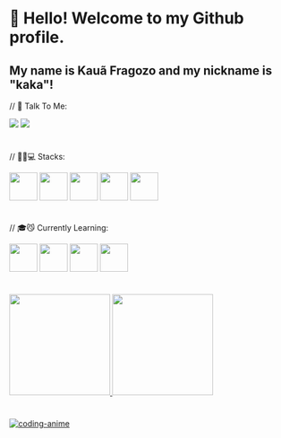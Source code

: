 # 👋 Hello! Welcome to my Github profile.
## My name is Kauã Fragozo and my nickname is "kaka"!

// 🤳 Talk To Me:
<div>
<a href="https://instagram.com/kauafragoozo" target="_blank"><img loading="lazy" src="https://img.shields.io/badge/-Instagram-%23E4405F?style=for-the-badge&logo=instagram&logoColor=white" target="_blank"></a> <a href="https://www.linkedin.com/in/kauã-fragozo-8a3a15260/" target="_blank"><img loading="lazy" src="https://img.shields.io/badge/-LinkedIn-%230077B5?style=for-the-badge&logo=linkedin&logoColor=white" target="_blank"></a>   
</div>

#  
// 🐱‍👤💻 Stacks:

   <img align="center" height="50" width="50" src="https://cdn.jsdelivr.net/gh/devicons/devicon/icons/csharp/csharp-original.svg" /> <img align="center" height="50" width="50" src="https://cdn.jsdelivr.net/gh/devicons/devicon/icons/dotnetcore/dotnetcore-original.svg" />
   <img align="center" height="50" width="50" src="https://cdn.jsdelivr.net/gh/devicons/devicon/icons/git/git-original.svg" />
   <img align="center" height="50" width="50" src="https://cdn.jsdelivr.net/gh/devicons/devicon/icons/azure/azure-original.svg" />
   <img align="center" height="50" width="50" src="https://cdn.jsdelivr.net/gh/devicons/devicon/icons/microsoftsqlserver/microsoftsqlserver-plain-wordmark.svg" />  
# 
// 🎓😼 Currently Learning:

   <img align="center" height="50" width="50" src="https://cdn.jsdelivr.net/gh/devicons/devicon/icons/java/java-original-wordmark.svg" /> <img align="center" height="50" width="50" src="https://cdn.jsdelivr.net/gh/devicons/devicon/icons/mysql/mysql-original.svg" />
    <img align="center" height="50" width="50" src="https://cdn.jsdelivr.net/gh/devicons/devicon/icons/mongodb/mongodb-original-wordmark.svg" />
    <img align="center" height="50" width="50" src="https://cdn.jsdelivr.net/gh/devicons/devicon/icons/spring/spring-original-wordmark.svg" />

#
<div>
<a href="https://github.com/kauafragozo">
<img loading="lazy" height="180em" src="https://github-readme-stats.vercel.app/api/top-langs/?username=kauafragozo&layout=compact&langs_count=7&theme=dracula&rank_icon=github"/>
<img loading="lazy" height="180em" src="https://github-readme-stats.vercel.app/api?username=kauafragozo&show_icons=true&theme=dracula&include_all_commits=true&count_private=true"/>
</div>

#
![coding-anime](https://github.com/kauafragozo/kauafragozo/assets/132836415/aa5f6b8f-0c84-4b5e-b03b-202d15aa2baf)



